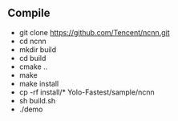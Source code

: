 ## Compile
* git clone https://github.com/Tencent/ncnn.git
* cd ncnn
* mkdir build
* cd build
* cmake ..
* make 
* make install
* cp -rf install/* Yolo-Fastest/sample/ncnn
* sh build.sh
* ./demo
